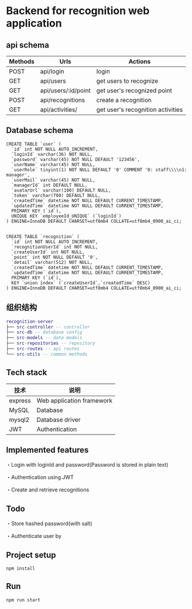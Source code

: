 # Backend for recognition web application

## api schema
| Methods	| Urls	| Actions
| -------- | ------- | ------- |
| POST | api/login | login
| GET | api/users | get users to recognize
| GET | api/users/:id/point | get user's recognized point
| POST | api/recognitions | create a recognition
| GET | api/activities/ | get user's recognition activities

## Database schema

```
CREATE TABLE `user` (
  `id` int NOT NULL AUTO_INCREMENT,
  `loginId` varchar(36) NOT NULL,
  `password` varchar(45) NOT NULL DEFAULT '123456',
  `userName` varchar(45) NOT NULL,
  `userRole` tinyint(1) NOT NULL DEFAULT '0' COMMENT '0: staff\\\\n1: manager',
  `userMail` varchar(45) NOT NULL,
  `managerId` int DEFAULT NULL,
  `avatarUrl` varchar(100) DEFAULT NULL,
  `token` varchar(700) DEFAULT NULL,
  `createdTime` datetime NOT NULL DEFAULT CURRENT_TIMESTAMP,
  `updatedTime` datetime NOT NULL DEFAULT CURRENT_TIMESTAMP,
  PRIMARY KEY (`id`),
  UNIQUE KEY `employeeId_UNIQUE` (`loginId`)
) ENGINE=InnoDB DEFAULT CHARSET=utf8mb4 COLLATE=utf8mb4_0900_ai_ci;


CREATE TABLE `recognition` (
  `id` int NOT NULL AUTO_INCREMENT,
  `recognitionUserId` int NOT NULL,
  `createUserId` int NOT NULL,
  `point` int NOT NULL DEFAULT '0',
  `detail` varchar(512) NOT NULL,
  `createdTime` datetime NOT NULL DEFAULT CURRENT_TIMESTAMP,
  `updatedTime` datetime NOT NULL DEFAULT CURRENT_TIMESTAMP,
  PRIMARY KEY (`id`),
  KEY `union index` (`createUserId`,`createdTime` DESC)
) ENGINE=InnoDB DEFAULT CHARSET=utf8mb4 COLLATE=utf8mb4_0900_ai_ci;
```

## 组织结构

``` lua
recognition-server
├── src-controller -- controller
├── src-db -- database config
├── src-models -- data models
├── src-repositories -- repository
├── src-routes -- api routes
└── src-utils -- common methods
```
## Tech stack

| 技术                 | 说明                         |
| -------------------- | --------------------------- |
| express              | Web application framework   |
| MySQL                | Database                    |
| mysql2               | Database driver             |
| JWT                  | Authentication              |

## Implemented features

・Login with loginId and password(Password is stored in plain text)

・Authentication using JWT

・Create and retrieve recognitions

## Todo
・Store hashed password(with salt)

・Authenticate user by

## Project setup
```
npm install
```

## Run
```
npm run start
```
